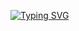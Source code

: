 [![Typing SVG](https://readme-typing-svg.herokuapp.com?font=Outfit&weight=500&size=40&pause=1000&color=7F13F7&center=true&vCenter=true&random=false&width=850&lines=Hello+there!++%F0%9F%91%8B;My+name+is+Roman+%F0%9F%91%A8%E2%80%8D%F0%9F%92%BB;I'm+a+Blockchain+developer++%E2%9B%93%EF%B8%8F;Lets+connect++%F0%9F%A4%9D)](https://git.io/typing-svg)
